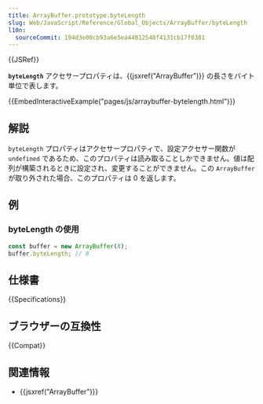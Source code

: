 ```yaml
---
title: ArrayBuffer.prototype.byteLength
slug: Web/JavaScript/Reference/Global_Objects/ArrayBuffer/byteLength
l10n:
  sourceCommit: 194d3e00cb93a6e5ea44812548f4131cb17f0381
---
```


{{JSRef}}

**`byteLength`** アクセサープロパティは、{{jsxref("ArrayBuffer")}} の長さをバイト単位で表します。

{{EmbedInteractiveExample("pages/js/arraybuffer-bytelength.html")}}

## 解説

`byteLength` プロパティはアクセサープロパティで、設定アクセサー関数が `undefined` であるため、このプロパティは読み取ることしかできません。値は配列が構築されるときに設定され、変更することができません。この `ArrayBuffer` が取り外された場合、このプロパティは 0 を返します。

## 例

### byteLength の使用

```js
const buffer = new ArrayBuffer(8);
buffer.byteLength; // 8
```

## 仕様書

{{Specifications}}

## ブラウザーの互換性

{{Compat}}

## 関連情報

- {{jsxref("ArrayBuffer")}}
